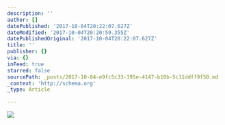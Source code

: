 ```yaml
---
description: ''
author: []
datePublished: '2017-10-04T20:22:07.627Z'
dateModified: '2017-10-04T20:20:59.355Z'
datePublishedOriginal: '2017-10-04T20:22:07.627Z'
title: ''
publisher: {}
via: {}
inFeed: true
starred: false
sourcePath: _posts/2017-10-04-e9fc5c33-195e-4147-b10b-5c11ddff9f50.md
_context: 'http://schema.org'
_type: Article

---
```

![](https://the-grid-user-content.s3-us-west-2.amazonaws.com/05fba578-3838-4ff9-a88d-dd5aadf7424f.jpg)